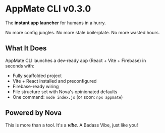 #  AppMate CLI v0.3.0

The **instant app launcher** for humans in a hurry.

No more config jungles. No more stale boilerplate. No more wasted hours.

##  What It Does

AppMate CLI launches a dev-ready app (React + Vite + Firebase) in seconds with:

-  Fully scaffolded project
-  Vite + React installed and preconfigured
-  Firebase-ready wiring
-  File structure set with Nova's opinionated defaults
-  One command: `node index.js` (or soon: `npx appmate`)

## Powered by Nova

This is more than a tool. It's a ***vibe***. A Badass Vibe, just like you!
